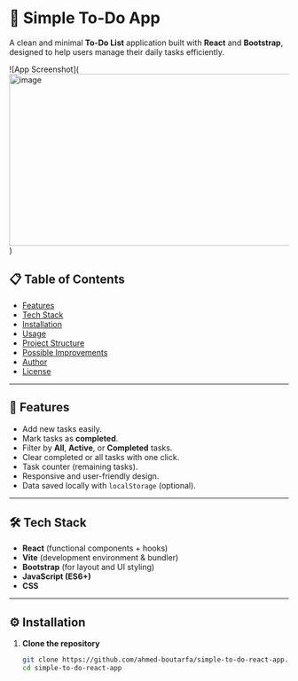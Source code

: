 # 📝 Simple To-Do App

A clean and minimal **To-Do List** application built with **React** and **Bootstrap**, designed to help users manage their daily tasks efficiently.

![App Screenshot]([<img width="1132" height="310" alt="image" src="https://github.com/user-attachments/assets/f9a9e2a1-024e-45ad-ad8b-152353b5ad49" />](https://github.com/ahmed-boutarfa/simple-to-do-react-app/blob/main/public/Capture.PNG?raw=true)
)

## 📋 Table of Contents

- [Features](#features)
- [Tech Stack](#tech-stack)
- [Installation](#installation)
- [Usage](#usage)
- [Project Structure](#project-structure)
- [Possible Improvements](#possible-improvements)
- [Author](#author)
- [License](#license)

---

## 🚀 Features

- Add new tasks easily.  
- Mark tasks as **completed**.  
- Filter by **All**, **Active**, or **Completed** tasks.  
- Clear completed or all tasks with one click.  
- Task counter (remaining tasks).  
- Responsive and user-friendly design.  
- Data saved locally with `localStorage` (optional).  

---

## 🛠️ Tech Stack

- **React** (functional components + hooks)  
- **Vite** (development environment & bundler)  
- **Bootstrap** (for layout and UI styling)  
- **JavaScript (ES6+)**  
- **CSS**

---

## ⚙️ Installation

1. **Clone the repository**
   ```bash
   git clone https://github.com/ahmed-boutarfa/simple-to-do-react-app.git
   cd simple-to-do-react-app
